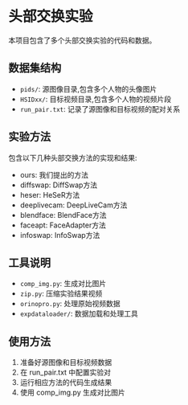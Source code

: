 # 头部交换实验

本项目包含了多个头部交换实验的代码和数据。

## 数据集结构

- `pids/`: 源图像目录,包含多个人物的头像图片
- `HSIDxx/`: 目标视频目录,包含多个人物的视频片段
- `run_pair.txt`: 记录了源图像和目标视频的配对关系

## 实验方法

包含以下几种头部交换方法的实现和结果:

- ours: 我们提出的方法
- diffswap: DiffSwap方法 
- heser: HeSeR方法
- deeplivecam: DeepLiveCam方法
- blendface: BlendFace方法
- faceapt: FaceAdapter方法
- infoswap: InfoSwap方法

## 工具说明

- `comp_img.py`: 生成对比图片
- `zip.py`: 压缩实验结果视频
- `orinopro.py`: 处理原始视频数据
- `expdataloader/`: 数据加载和处理工具

## 使用方法

1. 准备好源图像和目标视频数据
2. 在 run_pair.txt 中配置实验对
3. 运行相应方法的代码生成结果
4. 使用 comp_img.py 生成对比图片
